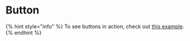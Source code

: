 # Button

{% hint style="info" %}
To see buttons in action, check out [this example](https://app.fmbetterforms.com/#/apps/pages/edit?id=5251675D-4A4D-4FE1-AD35-5D5B038CA924).
{% endhint %}

